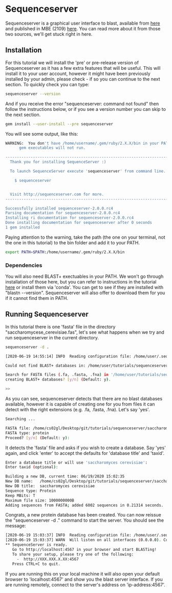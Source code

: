 # Sequenceserver
Sequenceserver is a graphical user interface to blast, available from [here](https://sequenceserver.com/) and published in MBE (2109) [here](https://academic.oup.com/mbe/article/36/12/2922/5549819). You can read more about it from those two sources, we'll get stuck right in here.

## Installation
For this tutorial we will install the 'pre' or pre-release version of Sequenceserver as it has a few extra features that will be useful. This will install it to your user account, however it might have been previously installed by your admin, please check - if so you can continue to the next section. To quickly check you can type:
```bash
sequenceserver --version
```

And if you receive the error "sequenceserver: command not found" then follow the instructions below, or if you see a version number you can skip to the next section.
```bash
gem install --user-install --pre sequenceserver
```

You will see some output, like this:
```bash
WARNING:  You don't have /home/username/.gem/ruby/2.X.X/bin in your PATH,
	  gem executables will not run.

------------------------------------------------------------------------
  Thank you for installing SequenceServer :)

  To launch SequenceServer execute 'sequenceserver' from command line.

    $ sequenceserver


  Visit http://sequenceserver.com for more.
------------------------------------------------------------------------

Successfully installed sequenceserver-2.0.0.rc4
Parsing documentation for sequenceserver-2.0.0.rc4
Installing ri documentation for sequenceserver-2.0.0.rc4
Done installing documentation for sequenceserver after 0 seconds
1 gem installed
```

Paying attention to the warning, take the path (the one on your terminal, not the one in this tutorial) to the bin folder and add it to your PATH.
```bash
export PATH=$PATH:/home/username/.gem/ruby/2.X.X/bin
```

### Dependencies
You will also need BLAST+ exectuables in your PATH. We won't go through installation of those here, but you can refer to instructions in the tutorial [here](https://github.com/guyleonard/tutorials/tree/main/blast) or install them via 'conda'. You can get to see if they are installed with "blastn --version". Sequenceserver will also offer to download them for you if it cannot find them in PATH.

## Running Sequenceserver
In this tutorial there is one 'fasta' file in the directory "saccharomycese_cerevisiae.fas", let's see what happens when we try and run sequenceserver in the current directory.
```bash
sequenceserver -d .
```

```bash
[2020-06-19 14:55:14] INFO  Reading configuration file: /home/user/.sequenceserver.conf.

Could not find BLAST+ databases in: /home/user/tutorials/sequenceserver.

Search for FASTA files (.fa, .fasta, .fna) in '/home/user/tutorials/sequenceserver' and try
creating BLAST+ databases? [y/n] (Default: y).

>>
```

As you can see, sequenceserver detects that there are no blast databases available, however it is capable of creating one for you from files it can detect with the right extensions (e.g. .fa, .fasta, .fna). Let's say 'yes'.
```bash
Searching ...

FASTA file: /home/cs02gl/Desktop/git/tutorials/sequenceserver/saccharomyces_cerevisiae.fasta
FASTA type: protein
Proceed? [y/n] (Default: y): 
```

It detects the 'fasta' file and asks if you wish to create a database. Say 'yes' again, and click 'enter' to accept the defaults for 'database title' and 'taxid'.
```bash
Enter a database title or will use 'saccharomyces cerevisiae': 
Enter taxid (optional): 

Building a new DB, current time: 06/19/2020 15:02:35
New DB name:   /home/cs02gl/Desktop/git/tutorials/sequenceserver/saccharomyces_cerevisiae.fasta
New DB title:  saccharomyces cerevisiae
Sequence type: Protein
Keep MBits: T
Maximum file size: 1000000000B
Adding sequences from FASTA; added 6002 sequences in 0.21314 seconds.
```
Congrats, a new protein database has been created. You can now reissue the "sequenceserver -d ." command to start the server. You should see the message:
```bash
[2020-06-19 15:03:37] INFO  Reading configuration file: /home/user/.sequenceserver.conf.
[2020-06-19 15:03:37] WARN  Will listen on all interfaces (0.0.0.0). Consider using 127.0.0.1 (--host option).
** SequenceServer is ready.
   Go to http://localhost:4567 in your browser and start BLASTing!
   To share your setup, please try one of the following: 
     -  http://XXX.XXX.X.XX:4567
   Press CTRL+C to quit.
```

If you are running this on your local machine it will also open your default browser to 'localhost:4567' and show you the blast server interface. If you are running remotely, connect to the server's address on 'ip-address:4567'.




